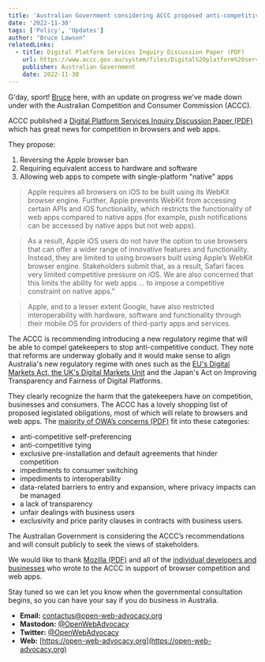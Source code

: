 ```yaml
---
title: 'Australian Government considering ACCC proposed anti-competitive conduct legislation changes'
date: '2022-11-30'
tags: ['Policy', 'Updates']
author: "Bruce Lawson"
relatedLinks:
  - title: Digital Platform Services Inquiry Discussion Paper (PDF) 
    url: https://www.accc.gov.au/system/files/Digital%20platform%20services%20inquiry.pdf
    publisher: Australian Government
    date: 2022-11-30
---
```


G'day, sport! [Bruce](https://brucelawson.co.uk) here, with an update on progress we've made down under with the Australian Competition and Consumer Commission (ACCC).

ACCC published a [Digital Platform Services Inquiry Discussion Paper (PDF)](https://www.accc.gov.au/system/files/Digital%20platform%20services%20inquiry.pdf)  which has great news for competition in browsers and web apps.

They propose:

1. Reversing the Apple browser ban
2. Requiring equivalent access to hardware and software
3. Allowing web apps to compete with single-platform "native" apps

> Apple requires all browsers on iOS to be built using its WebKit browser engine. Further, Apple prevents WebKit from accessing certain APIs and iOS functionality, which restricts the functionality of web apps compared to native apps (for example, push notifications can be accessed by native apps but not web apps).

> As a result, Apple iOS users do not have the option to use browsers that can offer a wider range of innovative features and functionality. Instead, they are limited to using browsers built using Apple’s WebKit browser engine. Stakeholders submit that, as a result, Safari faces very limited competitive pressure on iOS. We are also concerned that this limits the ability for web apps … to impose a competitive constraint on native apps.”

> Apple, and to a lesser extent Google, have also restricted interoperability with hardware, software and functionality through their mobile OS for providers of third-party apps and services.

The ACCC is recommending introducing a new regulatory regime that will be able to compel gatekeepers to stop anti-competitive conduct. They note that reforms are underway globally and it would make sense to align Australia's new regulatory regime with ones such as the [EU's Digital Markets Act, the UK's Digital Markets Unit](/blog/cma-dma-nov-22/) and the Japan's Act on Improving Transparency and Fairness of Digital Platforms.

They clearly recognize the harm that the gatekeepers have on competition, businesses and consumers. The ACCC has a lovely shopping list of proposed legislated obligations, most of which will relate to browsers and web apps. The [majority of OWA’s concerns (PDF)](https://www.accc.gov.au/system/files/DPB%20-%20DPSI%20-%20September%202022%20report%20-%20Submission%20-%20Open%20Web%20Advocacy%20-%20Public%20(1).pdf) fit into these categories:

- anti-competitive self-preferencing
- anti-competitive tying
- exclusive pre-installation and default agreements that hinder competition
- impediments to consumer switching
- impediments to interoperability
- data-related barriers to entry and expansion, where privacy impacts can be managed
- a lack of transparency
- unfair dealings with business users
-  exclusivity and price parity clauses in contracts with business users.

The Australian Government is considering the ACCC’s recommendations and will consult publicly to seek the views of stakeholders.

We would like to thank [Mozilla (PDF)](https://www.accc.gov.au/system/files/DPB%20-%20DPSI%20-%20September%202022%20report%20-%20Submission%20-%20Mozilla%20-%20Public.pdf) and all of the [individual developers and businesses](https://www.accc.gov.au/focus-areas/inquiries-ongoing/digital-platform-services-inquiry-2020-25/september-2022-interim-report) who wrote to the ACCC in support of browser competition and web apps.

Stay tuned so we can let you know when the governmental consultation begins, so you can have your say if you do business in Australia.

- **Email:**        [contactus@open-web-advocacy.org](mailto:contactus@open-web-advocacy.org)
- **Mastodon:**      [@OpenWebAdvocacy](https://mastodon.social/@owa)
- **Twitter:**      [@OpenWebAdvocacy](https://twitter.com/OpenWebAdvocacy)
- **Web:**         [https://open-web-advocacy.org](https://open-web-advocacy.org)
